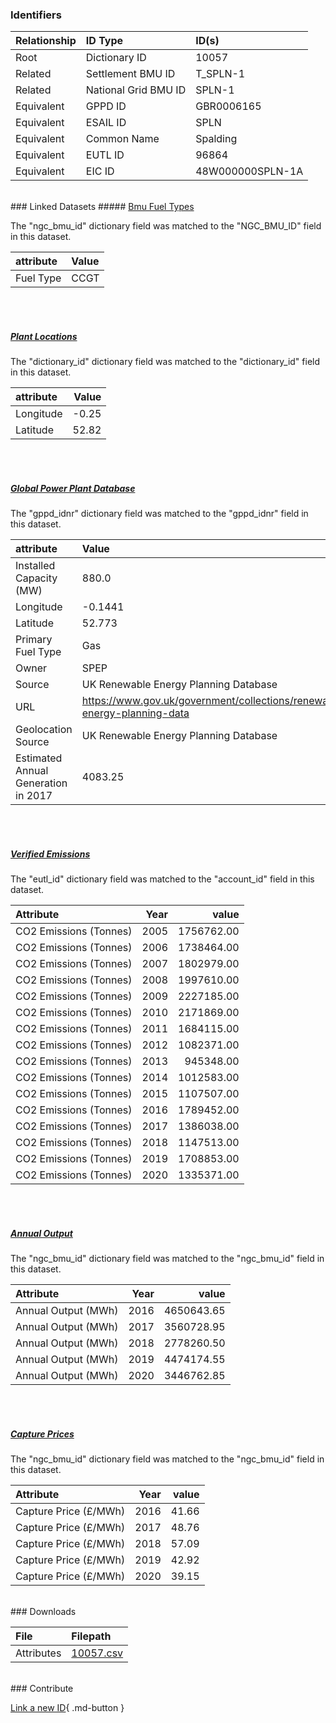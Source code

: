 ### Identifiers

| Relationship   | ID Type              | ID(s)            |
|:---------------|:---------------------|:-----------------|
| Root           | Dictionary ID        | 10057            |
| Related        | Settlement BMU ID    | T_SPLN-1         |
| Related        | National Grid BMU ID | SPLN-1           |
| Equivalent     | GPPD ID              | GBR0006165       |
| Equivalent     | ESAIL ID             | SPLN             |
| Equivalent     | Common Name          | Spalding         |
| Equivalent     | EUTL ID              | 96864            |
| Equivalent     | EIC ID               | 48W000000SPLN-1A |

<br>
### Linked Datasets
##### <a href="https://osuked.github.io/Power-Station-Dictionary/datasets/bmu-fuel-types">Bmu Fuel Types</a>



The "ngc_bmu_id" dictionary field was matched to the "NGC_BMU_ID" field in this dataset.

| attribute   | Value   |
|:------------|:--------|
| Fuel Type   | CCGT    |

<br><br>
##### <a href="https://osuked.github.io/Power-Station-Dictionary/datasets/plant-locations">Plant Locations</a>



The "dictionary_id" dictionary field was matched to the "dictionary_id" field in this dataset.

| attribute   |   Value |
|:------------|--------:|
| Longitude   |   -0.25 |
| Latitude    |   52.82 |

<br><br>
##### <a href="https://osuked.github.io/Power-Station-Dictionary/datasets/global-power-plant-database">Global Power Plant Database</a>



The "gppd_idnr" dictionary field was matched to the "gppd_idnr" field in this dataset.

| attribute                           | Value                                                                    |
|:------------------------------------|:-------------------------------------------------------------------------|
| Installed Capacity (MW)             | 880.0                                                                    |
| Longitude                           | -0.1441                                                                  |
| Latitude                            | 52.773                                                                   |
| Primary Fuel Type                   | Gas                                                                      |
| Owner                               | SPEP                                                                     |
| Source                              | UK Renewable Energy Planning Database                                    |
| URL                                 | https://www.gov.uk/government/collections/renewable-energy-planning-data |
| Geolocation Source                  | UK Renewable Energy Planning Database                                    |
| Estimated Annual Generation in 2017 | 4083.25                                                                  |

<br><br>
##### <a href="https://osuked.github.io/Power-Station-Dictionary/datasets/verified-emissions">Verified Emissions</a>



The "eutl_id" dictionary field was matched to the "account_id" field in this dataset.

| Attribute              |   Year |      value |
|:-----------------------|-------:|-----------:|
| CO2 Emissions (Tonnes) |   2005 | 1756762.00 |
| CO2 Emissions (Tonnes) |   2006 | 1738464.00 |
| CO2 Emissions (Tonnes) |   2007 | 1802979.00 |
| CO2 Emissions (Tonnes) |   2008 | 1997610.00 |
| CO2 Emissions (Tonnes) |   2009 | 2227185.00 |
| CO2 Emissions (Tonnes) |   2010 | 2171869.00 |
| CO2 Emissions (Tonnes) |   2011 | 1684115.00 |
| CO2 Emissions (Tonnes) |   2012 | 1082371.00 |
| CO2 Emissions (Tonnes) |   2013 |  945348.00 |
| CO2 Emissions (Tonnes) |   2014 | 1012583.00 |
| CO2 Emissions (Tonnes) |   2015 | 1107507.00 |
| CO2 Emissions (Tonnes) |   2016 | 1789452.00 |
| CO2 Emissions (Tonnes) |   2017 | 1386038.00 |
| CO2 Emissions (Tonnes) |   2018 | 1147513.00 |
| CO2 Emissions (Tonnes) |   2019 | 1708853.00 |
| CO2 Emissions (Tonnes) |   2020 | 1335371.00 |

<br><br>
##### <a href="https://osuked.github.io/Power-Station-Dictionary/datasets/annual-output">Annual Output</a>



The "ngc_bmu_id" dictionary field was matched to the "ngc_bmu_id" field in this dataset.

| Attribute           |   Year |      value |
|:--------------------|-------:|-----------:|
| Annual Output (MWh) |   2016 | 4650643.65 |
| Annual Output (MWh) |   2017 | 3560728.95 |
| Annual Output (MWh) |   2018 | 2778260.50 |
| Annual Output (MWh) |   2019 | 4474174.55 |
| Annual Output (MWh) |   2020 | 3446762.85 |

<br><br>
##### <a href="https://osuked.github.io/Power-Station-Dictionary/datasets/capture-prices">Capture Prices</a>



The "ngc_bmu_id" dictionary field was matched to the "ngc_bmu_id" field in this dataset.

| Attribute             |   Year |   value |
|:----------------------|-------:|--------:|
| Capture Price (£/MWh) |   2016 |   41.66 |
| Capture Price (£/MWh) |   2017 |   48.76 |
| Capture Price (£/MWh) |   2018 |   57.09 |
| Capture Price (£/MWh) |   2019 |   42.92 |
| Capture Price (£/MWh) |   2020 |   39.15 |


<br>
### Downloads


| File       | Filepath                                                                              |
|:-----------|:--------------------------------------------------------------------------------------|
| Attributes | [10057.csv](https://osuked.github.io/Power-Station-Dictionary/object_attrs/10057.csv) |


<br>
### Contribute

[Link a new ID](https://docs.google.com/forms/d/e/1FAIpQLSc5jRsQ7NgiLLXbwo9PUdwTQyuqbRwThltG56-o6NVSe7E_nw/viewform?usp=pp_url&entry.251912331=10057){ .md-button }